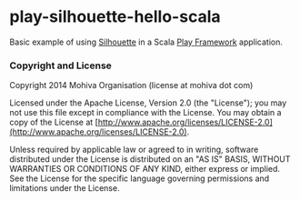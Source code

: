 play-silhouette-hello-scala
===========================

Basic example of using [Silhouette](http://silhouette.mohiva.com/) in a Scala [Play Framework](http://www.playframework.com/) application.

### Copyright and License

Copyright 2014 Mohiva Organisation (license at mohiva dot com)

Licensed under the Apache License, Version 2.0 (the "License");
you may not use this file except in compliance with the License.
You may obtain a copy of the License at
[http://www.apache.org/licenses/LICENSE-2.0](http://www.apache.org/licenses/LICENSE-2.0).

Unless required by applicable law or agreed to in writing, software
distributed under the License is distributed on an "AS IS" BASIS,
WITHOUT WARRANTIES OR CONDITIONS OF ANY KIND, either express or implied.
See the License for the specific language governing permissions and
limitations under the License.
